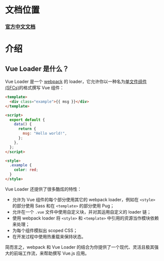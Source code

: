 # 文档位置

### [官方中文文档](https://vue-loader.vuejs.org/zh/#vue-loader-%E6%98%AF%E4%BB%80%E4%B9%88%EF%BC%9F)

# 介绍

## Vue Loader 是什么？

Vue Loader 是一个 [webpack](https://webpack.js.org/) 的 loader，它允许你以一种名为[单文件组件 (SFCs)](https://vue-loader.vuejs.org/zh/spec.html)的格式撰写 Vue 组件：

```html
<template>
  <div class="example">{{ msg }}</div>
</template>

<script>
  export default {
    data() {
      return {
        msg: "Hello world!",
      };
    },
  };
</script>

<style>
  .example {
    color: red;
  }
</style>
```

Vue Loader 还提供了很多酷炫的特性：

- 允许为 Vue 组件的每个部分使用其它的 webpack loader，例如在 `<style>` 的部分使用 Sass 和在 `<template>` 的部分使用 Pug；
- 允许在一个 `.vue` 文件中使用自定义块，并对其运用自定义的 loader 链；
- 使用 webpack loader 将 `<style>` 和 `<template>` 中引用的资源当作模块依赖来处理；
- 为每个组件模拟出 scoped CSS；
- 在开发过程中使用热重载来保持状态。

简而言之，webpack 和 Vue Loader 的结合为你提供了一个现代、灵活且极其强大的前端工作流，来帮助撰写 Vue.js 应用。
